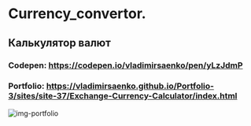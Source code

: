 # Currency_convertor.
 
## Калькулятор валют

### Codepen: https://codepen.io/vladimirsaenko/pen/yLzJdmP

### Portfolio: https://vladimirsaenko.github.io/Portfolio-3/sites/site-37/Exchange-Currency-Calculator/index.html

![img-portfolio](https://user-images.githubusercontent.com/56477695/200495642-e8c4af2a-1ce1-4385-a573-a65d6c8851c7.jpg)
